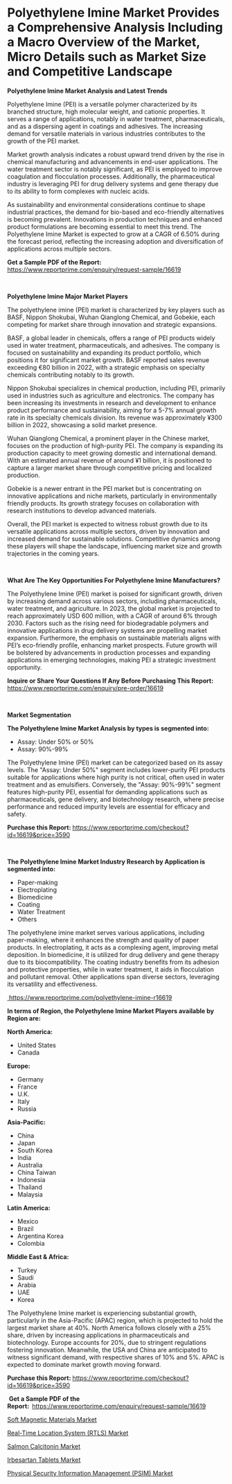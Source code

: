 <p><h1>Polyethylene Imine Market Provides a Comprehensive Analysis Including a Macro Overview of the Market, Micro Details such as Market Size and Competitive Landscape</h1></p><p><strong>Polyethylene Imine Market Analysis and Latest Trends</strong></p>
<p><p>Polyethylene Imine (PEI) is a versatile polymer characterized by its branched structure, high molecular weight, and cationic properties. It serves a range of applications, notably in water treatment, pharmaceuticals, and as a dispersing agent in coatings and adhesives. The increasing demand for versatile materials in various industries contributes to the growth of the PEI market.</p><p>Market growth analysis indicates a robust upward trend driven by the rise in chemical manufacturing and advancements in end-user applications. The water treatment sector is notably significant, as PEI is employed to improve coagulation and flocculation processes. Additionally, the pharmaceutical industry is leveraging PEI for drug delivery systems and gene therapy due to its ability to form complexes with nucleic acids.</p><p>As sustainability and environmental considerations continue to shape industrial practices, the demand for bio-based and eco-friendly alternatives is becoming prevalent. Innovations in production techniques and enhanced product formulations are becoming essential to meet this trend. The Polyethylene Imine Market is expected to grow at a CAGR of 6.50% during the forecast period, reflecting the increasing adoption and diversification of applications across multiple sectors.</p></p>
<p><strong>Get a Sample PDF of the Report:&nbsp;</strong> <a href="https://www.reportprime.com/enquiry/request-sample/16619?utm_campaign=1838&utm_medium=2&utm_source=Github&utm_content=ia&utm_term=23112024&utm_id=polyethylene-imine">https://www.reportprime.com/enquiry/request-sample/16619</a></p>
<p>&nbsp;</p>
<p><strong>Polyethylene Imine Major Market Players</strong></p>
<p><p>The polyethylene imine (PEI) market is characterized by key players such as BASF, Nippon Shokubai, Wuhan Qianglong Chemical, and Gobekie, each competing for market share through innovation and strategic expansions.</p><p>BASF, a global leader in chemicals, offers a range of PEI products widely used in water treatment, pharmaceuticals, and adhesives. The company is focused on sustainability and expanding its product portfolio, which positions it for significant market growth. BASF reported sales revenue exceeding €80 billion in 2022, with a strategic emphasis on specialty chemicals contributing notably to its growth.</p><p>Nippon Shokubai specializes in chemical production, including PEI, primarily used in industries such as agriculture and electronics. The company has been increasing its investments in research and development to enhance product performance and sustainability, aiming for a 5-7% annual growth rate in its specialty chemicals division. Its revenue was approximately ¥300 billion in 2022, showcasing a solid market presence.</p><p>Wuhan Qianglong Chemical, a prominent player in the Chinese market, focuses on the production of high-purity PEI. The company is expanding its production capacity to meet growing domestic and international demand. With an estimated annual revenue of around ¥1 billion, it is positioned to capture a larger market share through competitive pricing and localized production.</p><p>Gobekie is a newer entrant in the PEI market but is concentrating on innovative applications and niche markets, particularly in environmentally friendly products. Its growth strategy focuses on collaboration with research institutions to develop advanced materials.</p><p>Overall, the PEI market is expected to witness robust growth due to its versatile applications across multiple sectors, driven by innovation and increased demand for sustainable solutions. Competitive dynamics among these players will shape the landscape, influencing market size and growth trajectories in the coming years.</p></p>
<p>&nbsp;</p>
<p><strong>What Are The Key Opportunities For Polyethylene Imine Manufacturers?</strong></p>
<p><p>The Polyethylene Imine (PEI) market is poised for significant growth, driven by increasing demand across various sectors, including pharmaceuticals, water treatment, and agriculture. In 2023, the global market is projected to reach approximately USD 600 million, with a CAGR of around 6% through 2030. Factors such as the rising need for biodegradable polymers and innovative applications in drug delivery systems are propelling market expansion. Furthermore, the emphasis on sustainable materials aligns with PEI’s eco-friendly profile, enhancing market prospects. Future growth will be bolstered by advancements in production processes and expanding applications in emerging technologies, making PEI a strategic investment opportunity.</p></p>
<p><strong>Inquire or Share Your Questions If Any Before Purchasing This Report:</strong> <a href="https://www.reportprime.com/enquiry/pre-order/16619?utm_campaign=1838&utm_medium=2&utm_source=Github&utm_content=ia&utm_term=23112024&utm_id=polyethylene-imine">https://www.reportprime.com/enquiry/pre-order/16619</a></p>
<p>&nbsp;</p>
<p><strong>Market Segmentation</strong></p>
<p><strong>The Polyethylene Imine Market Analysis by types is segmented into:</strong></p>
<p><ul><li>Assay: Under 50% or 50%</li><li>Assay: 90%-99%</li></ul></p>
<p><p>The Polyethylene Imine (PEI) market can be categorized based on its assay levels. The "Assay: Under 50%" segment includes lower-purity PEI products suitable for applications where high purity is not critical, often used in water treatment and as emulsifiers. Conversely, the "Assay: 90%-99%" segment features high-purity PEI, essential for demanding applications such as pharmaceuticals, gene delivery, and biotechnology research, where precise performance and reduced impurity levels are essential for efficacy and safety.</p></p>
<p><strong>Purchase this Report:&nbsp;</strong><a href="https://www.reportprime.com/checkout?id=16619&price=3590&utm_campaign=1838&utm_medium=2&utm_source=Github&utm_content=ia&utm_term=23112024&utm_id=polyethylene-imine">https://www.reportprime.com/checkout?id=16619&price=3590</a></p>
<p>&nbsp;</p>
<p><strong>The Polyethylene Imine Market Industry Research by Application is segmented into:</strong></p>
<p><ul><li>Paper-making</li><li>Electroplating</li><li>Biomedicine</li><li>Coating</li><li>Water Treatment</li><li>Others</li></ul></p>
<p><p>The polyethylene imine market serves various applications, including paper-making, where it enhances the strength and quality of paper products. In electroplating, it acts as a complexing agent, improving metal deposition. In biomedicine, it is utilized for drug delivery and gene therapy due to its biocompatibility. The coating industry benefits from its adhesion and protective properties, while in water treatment, it aids in flocculation and pollutant removal. Other applications span diverse sectors, leveraging its versatility and effectiveness.</p></p>
<p><a href="https://www.reportprime.com/polyethylene-imine-r16619?utm_campaign=1838&utm_medium=2&utm_source=Github&utm_content=ia&utm_term=23112024&utm_id=polyethylene-imine">&nbsp;https://www.reportprime.com/polyethylene-imine-r16619</a></p>
<p><strong>In terms of Region, the Polyethylene Imine Market Players available by Region are:</strong></p>
<p>
    <p> <strong> North America: </strong>
        <ul>
            <li>United States</li>
            <li>Canada</li>
        </ul>
        </p> 
    <p> <strong> Europe: </strong>
        <ul>
            <li>Germany</li>
            <li>France</li>
            <li>U.K.</li>
            <li>Italy</li>
            <li>Russia</li>
        </ul>
        </p> 
    <p> <strong> Asia-Pacific: </strong>
        <ul>
            <li>China</li>
            <li>Japan</li>
            <li>South Korea</li>
            <li>India</li>
            <li>Australia</li>
            <li>China Taiwan</li>
            <li>Indonesia</li>
            <li>Thailand</li>
            <li>Malaysia</li>
        </ul>
        </p> 
    <p> <strong> Latin America: </strong>
        <ul>
            <li>Mexico</li>
            <li>Brazil</li>
            <li>Argentina Korea</li>
            <li>Colombia</li>
        </ul>
        </p> 
    <p> <strong> Middle East & Africa: </strong>
        <ul>
            <li>Turkey</li>
            <li>Saudi</li>
            <li>Arabia</li>
            <li>UAE</li>
            <li>Korea</li>
        </ul>
    </p>
    </p>
<p><p>The Polyethylene Imine market is experiencing substantial growth, particularly in the Asia-Pacific (APAC) region, which is projected to hold the largest market share at 40%. North America follows closely with a 25% share, driven by increasing applications in pharmaceuticals and biotechnology. Europe accounts for 20%, due to stringent regulations fostering innovation. Meanwhile, the USA and China are anticipated to witness significant demand, with respective shares of 10% and 5%. APAC is expected to dominate market growth moving forward.</p></p>
<p><strong>Purchase this Report: </strong><a href="https://www.reportprime.com/checkout?id=16619&price=3590&utm_campaign=1838&utm_medium=2&utm_source=Github&utm_content=ia&utm_term=23112024&utm_id=polyethylene-imine">https://www.reportprime.com/checkout?id=16619&price=3590</a></p>
<p>&nbsp;<strong>Get a Sample PDF of the Report:&nbsp;&nbsp;</strong><a href="https://www.reportprime.com/enquiry/request-sample/16619?utm_campaign=1838&utm_medium=2&utm_source=Github&utm_content=ia&utm_term=23112024&utm_id=polyethylene-imine">https://www.reportprime.com/enquiry/request-sample/16619</a></p>
<p><strong></strong></p>
<p><p><a href="https://github.com/pizolina/Market-Research-Report-List-6/blob/main/soft-magnetic-materials-market.md?utm_campaign=1838&utm_medium=2&utm_source=Github&utm_content=ia&utm_term=23112024&utm_id=polyethylene-imine">Soft Magnetic Materials Market</a></p><p><a href="https://issuu.com/reportprime-2/docs/real-time-location-system-rtls-mark_7e85d349c71fe3?utm_campaign=1838&utm_medium=2&utm_source=Github&utm_content=ia&utm_term=23112024&utm_id=polyethylene-imine">Real-Time Location System (RTLS) Market</a></p><p><a href="https://www.linkedin.com/pulse/salmon-calcitonin-market-size-analysis-2024-2031-projected-aiuxf?utm_campaign=1838&utm_medium=2&utm_source=Github&utm_content=ia&utm_term=23112024&utm_id=polyethylene-imine">Salmon Calcitonin Market</a></p><p><a href="https://www.linkedin.com/pulse/irbesartan-tablets-market-global-regional-analysis-focus-aemgf?utm_campaign=1838&utm_medium=2&utm_source=Github&utm_content=ia&utm_term=23112024&utm_id=polyethylene-imine">Irbesartan Tablets Market</a></p><p><a href="https://issuu.com/reportprime-2/docs/physical-security-information-manag_35bb795e8a8589?utm_campaign=1838&utm_medium=2&utm_source=Github&utm_content=ia&utm_term=23112024&utm_id=polyethylene-imine">Physical Security Information Management (PSIM) Market</a></p></p>